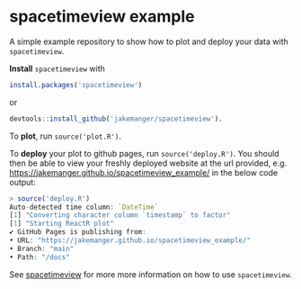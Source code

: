 # spacetimeview example

A simple example repository to show how to plot and deploy your data with `spacetimeview`.

**Install** `spacetimeview` with 

```R
install.packages('spacetimeview')
```
or 
```R
devtools::install_github('jakemanger/spacetimeview').
```

To **plot**, run `source('plot.R')`.

To **deploy** your plot to github pages, run `source('deploy.R')`. You should then be able to view your freshly deployed website at 
the url provided, e.g. https://jakemanger.github.io/spacetimeview_example/ in the below code output:

```R
> source('deploy.R')
Auto-detected time column: `DateTime`
[1] "Converting character column `timestamp` to factor"
[1] "Starting ReactR plot"
✔ GitHub Pages is publishing from:
• URL: "https://jakemanger.github.io/spacetimeview_example/"
• Branch: "main"
• Path: "/docs"
```

See [spacetimeview](https://github.com/jakemanger/spacetimeview) for more more information on how to use `spacetimeview`.
